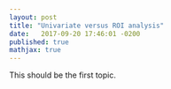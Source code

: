 ```yaml
---
layout: post
title: "Univariate versus ROI analysis"
date:   2017-09-20 17:46:01 -0200
published: true
mathjax: true
---
```


This should be the first topic.
